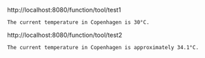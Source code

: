 
http://localhost:8080/function/tool/test1

```
The current temperature in Copenhagen is 30°C.
```

http://localhost:8080/function/tool/test2
```
The current temperature in Copenhagen is approximately 34.1°C.
```
